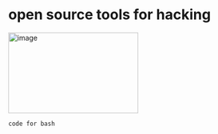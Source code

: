 # open source tools for hacking

<img width="260" height="162" alt="image" src="https://github.com/user-attachments/assets/76058408-0046-4152-9e48-dc5f03f73f48" />

```bash
code for bash
```


